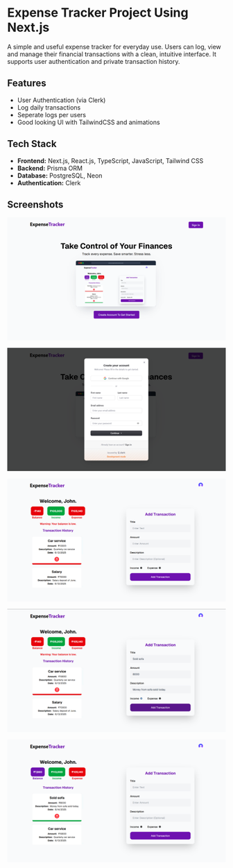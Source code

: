 # Expense Tracker Project Using Next.js

A simple and useful expense tracker for everyday use. Users can log, view and manage their financial transactions with a clean, intuitive interface. It supports user authentication and private transaction history.

## Features
- User Authentication (via Clerk)
- Log daily transactions
- Seperate logs per users
- Good looking UI with TailwindCSS and animations

## Tech Stack
- **Frontend:** Next.js, React.js, TypeScript, JavaScript, Tailwind CSS
- **Backend:** Prisma ORM
- **Database:** PostgreSQL, Neon
- **Authentication:** Clerk

## Screenshots
![Home Page](screenshots/homepage.png)<br/>

![Clerk Sign Up](screenshots/signup.png)<br/>

![User Dashboard](screenshots/dashboard.png)<br/>

![Adding Transaction](screenshots/addingtransaction.png)<br/>

![Added Transaction](screenshots/addedtransaction.png)
